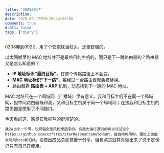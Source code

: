 ```yaml
---
title: "20250917"
description: 
date: 2025-09-17T09:29:44+08:00
comments: true
draft: false
tags: ["diary"]
---
```

0208睡到0922，用了个软抱枕当枕头，还挺舒服的。

以太网帧里的 MAC 地址并不是最终目的主机的，而只是下一跳路由器的？路由器又是怎么知道的？

* **IP 地址标识“最终目标”**，在整个传输路径上不会变。
* **MAC 地址标识“下一跳”**，每经过一台路由器就会被替换。
* 路由器靠 **路由表 + ARP** 机制，动态找到下一跳的 MAC 地址。

MAC 地址只在一个局域网（广播域）里有意义。我和目标主机不在同一个局域网，但中间路由器既和我，又和目标主机属于同一个局域网；连接我和目标主机的路由器是使用了不同接口。

今天看的[这](https://www.practicalnetworking.net/series/packet-traveling/packet-traveling/)，感觉它教程写的挺清楚的。

`我2w也才一个风，玩具箱全是风粉撑起来的。有能力运行源码的可以试试这个https://github.com/xxfttkx/StarResonanceAutoHunt，能自动刷风粉，理论上也能自动刷boss和扫线。`没做出成品总感觉羞于分享，但也清楚就算真做出来了说不定也仍只有自己在使用。
